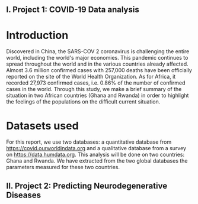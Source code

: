 ## I. Project 1: COVID-19 Data analysis
# Introduction
Discovered in China, the SARS-COV 2 coronavirus is challenging the entire world, including the world's major economies. This pandemic continues to spread throughout the world and in the various countries already affected. Almost 3.6 million confirmed cases with 257,000 deaths have been officially reported on the site of the World Health Organization. As for Africa, it recorded 27,973 confirmed cases, i.e. 0.86% of the number of confirmed cases in the world. 
Through this study, we make a brief summary of the situation in two African countries (Ghana and Rwanda) in order to highlight the feelings of the populations on the difficult current situation.

# Datasets used
For this report, we use two databases: a quantitative database from https://covid.ourworldindata.org and a qualitative database from a survey on https://data.humdata.org. This analysis will be done on two countries:  Ghana and Rwanda. We have extracted from the two global databases the parameters measured for these two countries.

## II. Project 2: Predicting Neurodegenerative Diseases
